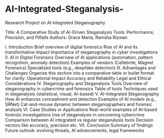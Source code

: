 # AI-Integrated-Steganalysis-
Research Project on AI integrated Steganography

Title: A Comparative Study of AI-Driven Steganalysis Tools: Performance, Precision, and Pitfalls
Authors: Grace Maria, Ramsha Rizwan

I. Introduction
    Brief overview of digital forensics
    Rise of AI and its transformative impact
    Importance of steganography in cyber investigations
II. AI in Digital Forensics
    Overview of AI applications (automation, pattern recognition, anomaly detection)
    Examples of vendors (Cellebrite, Magnet Forensics)
    Specialized tools (e.g., deepfake detection)
III. Advantages and Challenges
    Organize this section into a comparative table or bullet format for clarity:
    Operational Impact
    Accuracy and Reliability
    Legal and Ethical Considerations
IV. Steganography and Steganalysis Tools
    Overview of steganography in cybercrime and forensics
    Table of tools 
    Techniques used in steganalysis (statistical, visual, AI-based)
V. AI-Integrated Steganography
    How AI enhances concealment and detection
    Examples of AI models (e.g., SRNet)
    Cat-and-mouse dynamic between steganographers and forensic analysts
VI. Case Studies or Applications
    Real-world examples of AI-based forensic investigations
    Use of steganalysis in uncovering cybercrime
    Comparison between AI integrated vs regular steganalysis tools
    Decision vectors like accuracy, precision etc.
VII. Conclusion
    Summary of findings
    Future outlook: evolving threats, AI advancements, legal frameworks